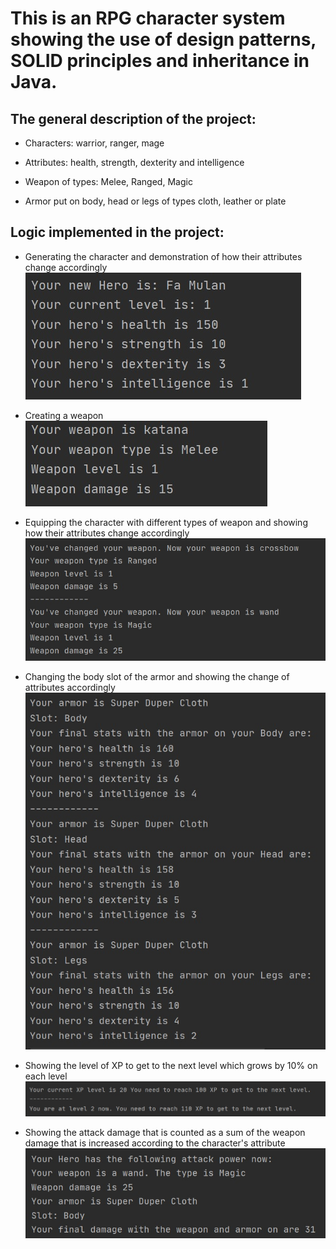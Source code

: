 # This is an RPG character system showing the use of design patterns, SOLID principles and inheritance in Java.

## The general description of the project:

* Characters: warrior, ranger, mage

* Attributes: health, strength, dexterity and intelligence

* Weapon of types: Melee, Ranged, Magic

* Armor put on body, head or legs of types cloth, leather or plate

## Logic implemented in the project:

* Generating the character and demonstration of how their attributes change accordingly
![screenshot](resources/screenshot1.jpg)

* Creating a weapon
![screenshot](resources/screenshot2.jpg)

* Equipping the character with different types of weapon and showing how their attributes change accordingly
![screenshot](resources/screenshot3.jpg)

* Changing the body slot of the armor and showing the change of attributes accordingly
![screenshot](resources/screenshot4.jpg)

* Showing the level of XP to get to the next level which grows by 10% on each level
![screenshot](resources/screenshot5.jpg)

* Showing the attack damage that is counted as a sum of the weapon damage that is increased according to the character's attribute
![screenshot](resources/screenshot6.jpg)

